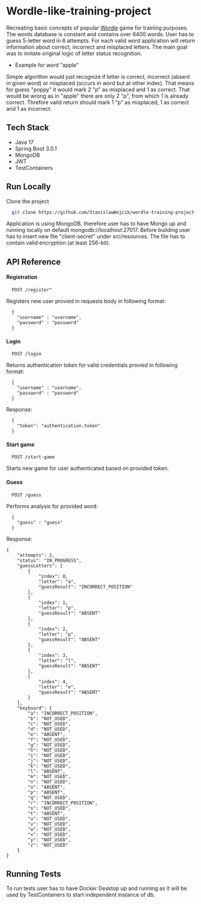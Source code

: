 
# Wordle-like-training-project

Recreating basic concepts of popular [Wordle](https://www.nytimes.com/games/wordle/index.html) game for training purposes. The words database is constant and contains over 6400 words. User has to guess 5-letter word in 6 attempts. For each valid word application will return information about correct, incorrect and misplaced letters.
The main goal was to imitate original logic of letter status recognition.

* Example for word "apple"

Simple algorithm would just recognize if letter is correct, incorrect (absent in given word) or misplaced (occurs in word but at other index). That means for guess "poppy" it would mark 2 "p" as misplaced and 1 as correct. That would be wrong as in "apple" there are only 2 "p", from which 1 is already correct. Threfore valid return should mark 1 "p" as misplaced, 1 as correct and 1 as incorrect.


## Tech Stack

* Java 17
* Spring Boot 3.0.1
* MongoDB
* JWT
* TestContainers




## Run Locally

Clone the project

```bash
  git clone https://github.com/StanislawWojcik/wordle-training-project.git
```

Application is using MongoDB, therefore user has to have Mongo up and running locally on default mongodb://localhost:27017. Before building user has to insert new file "client-secret" under src/resources. The file has to contain valid encryption (at least 256-bit).

## API Reference

#### Registration
```http
  POST /register"
```

Registers new user provied in requests body in following format:

```http
  {
    "username" : "username",
    "password" : "password"
  }
```




#### Login

```http
  POST /login
```

Returns authentication token for valid credentials provied in following format:

```http
  {
    "username" : "username",
    "password" : "password"
  }
```
Response:
```http
  {
    "token": "authentication.token"
  }
```

#### Start game

```http
  POST /start-game
```

Starts new game for user authenticated based on provided token.

#### Guess

```http
  POST /guess
```
Performs analysis for provided word:
```http
  {
    "guess" : "guess"
  }
```
Response:
```http
{
    "attempts": 2,
    "status": "IN_PROGRESS",
    "guessLetters": [
        {
            "index": 0,
            "letter": "a",
            "guessResult": "INCORRECT_POSITION"
        },
        {
            "index": 1,
            "letter": "p",
            "guessResult": "ABSENT"
        },
        {
            "index": 2,
            "letter": "p",
            "guessResult": "ABSENT"
        },
        {
            "index": 3,
            "letter": "l",
            "guessResult": "ABSENT"
        },
        {
            "index": 4,
            "letter": "e",
            "guessResult": "ABSENT"
        }
    ],
    "keyboard": {
        "a": "INCORRECT_POSITION",
        "b": "NOT_USED",
        "c": "NOT_USED",
        "d": "NOT_USED",
        "e": "ABSENT",
        "f": "NOT_USED",
        "g": "NOT_USED",
        "h": "NOT_USED",
        "i": "NOT_USED",
        "j": "NOT_USED",
        "k": "NOT_USED",
        "l": "ABSENT",
        "m": "NOT_USED",
        "n": "NOT_USED",
        "o": "ABSENT",
        "p": "ABSENT",
        "q": "NOT_USED",
        "r": "INCORRECT_POSITION",
        "s": "NOT_USED",
        "t": "ABSENT",
        "u": "NOT_USED",
        "v": "NOT_USED",
        "w": "NOT_USED",
        "x": "NOT_USED",
        "y": "NOT_USED",
        "z": "NOT_USED"
    }
}
```



## Running Tests

To run tests user has to have Docker Desktop up and running as it will be used by TestContainers to start independent instance of db.

